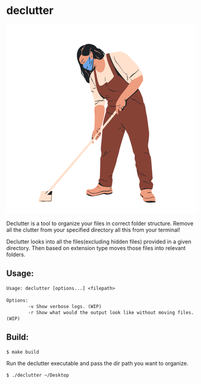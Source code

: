# declutter

![logo](docs/resources/logo.png)

Declutter is a tool to organize your files in correct folder structure. 
Remove all the clutter from your specified directory all this from your terminal!

Declutter looks into all the files(excluding hidden files) provided in a given directory. Then based on extension type moves those files into relevant folders.

## Usage:

```
Usage: declutter [options...] <filepath>

Options: 
        -v Show verbose logs. (WIP)
        -r Show what would the output look like without moving files. (WIP)
```

## Build:

```bash
$ make build
```

Run the declutter executable and pass the dir path you want to organize.


```bash
$ ./declutter ~/Desktop
```
